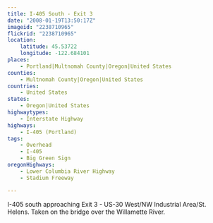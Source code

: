 ```yaml
---
title: I-405 South - Exit 3
date: "2008-01-19T13:50:17Z"
imageid: "2238710965"
flickrid: "2238710965"
location:
    latitude: 45.53722
    longitude: -122.684101
places:
    - Portland|Multnomah County|Oregon|United States
counties:
    - Multnomah County|Oregon|United States
countries:
    - United States
states:
    - Oregon|United States
highwaytypes:
    - Interstate Highway
highways:
    - I-405 (Portland)
tags:
    - Overhead
    - I-405
    - Big Green Sign
oregonHighways:
    - Lower Columbia River Highway
    - Stadium Freeway

---
```

I-405 south approaching Exit 3 - US-30 West/NW Industrial Area/St. Helens.  Taken on the bridge over the Willamette River.